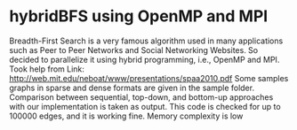 # hybridBFS using OpenMP and MPI
Breadth-First Search is a very famous algorithm used in many applications such as Peer to Peer Networks and Social Networking Websites.
So decided to parallelize it using hybrid programming, i.e., OpenMP and MPI. 
Took help from Link: http://web.mit.edu/neboat/www/presentations/spaa2010.pdf
Some samples graphs in sparse and dense formats are given in the sample folder.
Comparison between sequential, top-down, and bottom-up approaches with our implementation is taken as output.
This code is checked for up to 100000 edges, and it is working fine.
Memory complexity is low
